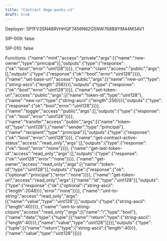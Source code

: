 ```yaml
---
title: "Contract doge-punks-v1"
draft: true
---
```

Deployer: SP1FV3SN48RVHHQF7456N62G5NW768B8YM44M3AV1

SIP-009: false

SIP-010: false

Functions:
{"name":"mint","access":"private","args":[{"name":"new-owner","type":"principal"}],"outputs":{"type":{"response":{"ok":"bool","error":"uint128"}}}}, {"name":"claim","access":"public","args":[],"outputs":{"type":{"response":{"ok":"bool","error":"uint128"}}}}, {"name":"set-base-uri","access":"public","args":[{"name":"new-uri","type":{"string-ascii":{"length":256}}}],"outputs":{"type":{"response":{"ok":"bool","error":"uint128"}}}}, {"name":"set-token-uri","access":"public","args":[{"name":"token-id","type":"uint128"},{"name":"new-uri","type":{"string-ascii":{"length":256}}}],"outputs":{"type":{"response":{"ok":"bool","error":"uint128"}}}}, {"name":"toggle","access":"public","args":[],"outputs":{"type":{"response":{"ok":"bool","error":"uint128"}}}}, {"name":"transfer","access":"public","args":[{"name":"token-id","type":"uint128"},{"name":"sender","type":"principal"},{"name":"recipient","type":"principal"}],"outputs":{"type":{"response":{"ok":"bool","error":"uint128"}}}}, {"name":"get-contract-active-status","access":"read_only","args":[],"outputs":{"type":{"response":{"ok":"bool","error":"none"}}}}, {"name":"get-last-token-id","access":"read_only","args":[],"outputs":{"type":{"response":{"ok":"uint128","error":"none"}}}}, {"name":"get-owner","access":"read_only","args":[{"name":"token-id","type":"uint128"}],"outputs":{"type":{"response":{"ok":{"optional":"principal"},"error":"none"}}}}, {"name":"get-token-uri","access":"read_only","args":[{"name":"id","type":"uint128"}],"outputs":{"type":{"response":{"ok":{"optional":{"string-ascii":{"length":2048}}},"error":"none"}}}}, {"name":"uint-to-string","access":"read_only","args":[{"name":"value","type":"uint128"}],"outputs":{"type":{"string-ascii":{"length":40}}}}, {"name":"uint-to-string-clojure","access":"read_only","args":[{"name":"i","type":"bool"},{"name":"data","type":{"tuple":[{"name":"return","type":{"string-ascii":{"length":40}}},{"name":"value","type":"uint128"}]}}],"outputs":{"type":{"tuple":[{"name":"return","type":{"string-ascii":{"length":40}}},{"name":"value","type":"uint128"}]}}}

